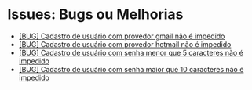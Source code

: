 # Issues: Bugs ou Melhorias
- [[BUG] Cadastro de usuário com provedor gmail não é impedido](https://github.com/ItzOliver/Programa_de_Bolsas_AWS_for_Software_Quality_Test_Automation/issues/1)
- [[BUG] Cadastro de usuário com provedor hotmail não é impedido](https://github.com/ItzOliver/Programa_de_Bolsas_AWS_for_Software_Quality_Test_Automation/issues/2)
- [[BUG] Cadastro de usuário com senha menor que 5 caracteres não é impedido](https://github.com/ItzOliver/Programa_de_Bolsas_AWS_for_Software_Quality_Test_Automation/issues/3)
- [[BUG] Cadastro de usuário com senha maior que 10 caracteres não é impedido](https://github.com/ItzOliver/Programa_de_Bolsas_AWS_for_Software_Quality_Test_Automation/issues/4)